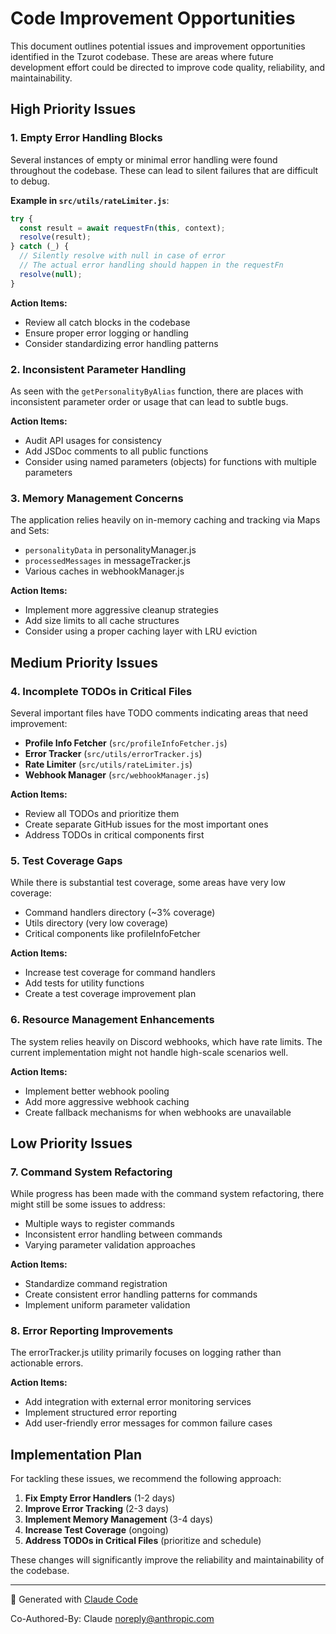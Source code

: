 # Code Improvement Opportunities

This document outlines potential issues and improvement opportunities identified in the Tzurot codebase. These are areas where future development effort could be directed to improve code quality, reliability, and maintainability.

## High Priority Issues

### 1. Empty Error Handling Blocks

Several instances of empty or minimal error handling were found throughout the codebase. These can lead to silent failures that are difficult to debug.

**Example in `src/utils/rateLimiter.js`**:
```javascript
try {
  const result = await requestFn(this, context);
  resolve(result);
} catch (_) {
  // Silently resolve with null in case of error
  // The actual error handling should happen in the requestFn
  resolve(null);
}
```

**Action Items:**
- Review all catch blocks in the codebase
- Ensure proper error logging or handling
- Consider standardizing error handling patterns

### 2. Inconsistent Parameter Handling

As seen with the `getPersonalityByAlias` function, there are places with inconsistent parameter order or usage that can lead to subtle bugs.

**Action Items:**
- Audit API usages for consistency
- Add JSDoc comments to all public functions
- Consider using named parameters (objects) for functions with multiple parameters

### 3. Memory Management Concerns

The application relies heavily on in-memory caching and tracking via Maps and Sets:
- `personalityData` in personalityManager.js
- `processedMessages` in messageTracker.js
- Various caches in webhookManager.js

**Action Items:**
- Implement more aggressive cleanup strategies
- Add size limits to all cache structures
- Consider using a proper caching layer with LRU eviction

## Medium Priority Issues

### 4. Incomplete TODOs in Critical Files

Several important files have TODO comments indicating areas that need improvement:

- **Profile Info Fetcher** (`src/profileInfoFetcher.js`)
- **Error Tracker** (`src/utils/errorTracker.js`)
- **Rate Limiter** (`src/utils/rateLimiter.js`)
- **Webhook Manager** (`src/webhookManager.js`)

**Action Items:**
- Review all TODOs and prioritize them
- Create separate GitHub issues for the most important ones
- Address TODOs in critical components first

### 5. Test Coverage Gaps

While there is substantial test coverage, some areas have very low coverage:

- Command handlers directory (~3% coverage)
- Utils directory (very low coverage)
- Critical components like profileInfoFetcher

**Action Items:**
- Increase test coverage for command handlers
- Add tests for utility functions
- Create a test coverage improvement plan

### 6. Resource Management Enhancements

The system relies heavily on Discord webhooks, which have rate limits. The current implementation might not handle high-scale scenarios well.

**Action Items:**
- Implement better webhook pooling
- Add more aggressive webhook caching
- Create fallback mechanisms for when webhooks are unavailable

## Low Priority Issues

### 7. Command System Refactoring 

While progress has been made with the command system refactoring, there might still be some issues to address:

- Multiple ways to register commands
- Inconsistent error handling between commands
- Varying parameter validation approaches

**Action Items:**
- Standardize command registration
- Create consistent error handling patterns for commands
- Implement uniform parameter validation

### 8. Error Reporting Improvements

The errorTracker.js utility primarily focuses on logging rather than actionable errors.

**Action Items:**
- Add integration with external error monitoring services
- Implement structured error reporting
- Add user-friendly error messages for common failure cases

## Implementation Plan

For tackling these issues, we recommend the following approach:

1. **Fix Empty Error Handlers** (1-2 days)
2. **Improve Error Tracking** (2-3 days)
3. **Implement Memory Management** (3-4 days)
4. **Increase Test Coverage** (ongoing)
5. **Address TODOs in Critical Files** (prioritize and schedule)

These changes will significantly improve the reliability and maintainability of the codebase.

---
🤖 Generated with [Claude Code](https://claude.ai/code)

Co-Authored-By: Claude <noreply@anthropic.com>